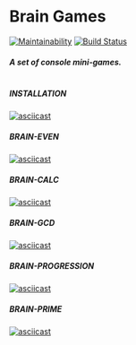 # Brain Games

[![Maintainability](https://api.codeclimate.com/v1/badges/bd7ea077508aa93ea72b/maintainability)](https://codeclimate.com/github/Uladzislau97/project-lvl1-s392/maintainability) [![Build Status](https://travis-ci.org/Uladzislau97/brain-games.svg?branch=master)](https://travis-ci.org/Uladzislau97/brain-games)

##### A set of console mini-games.
#
##### INSTALLATION
[![asciicast](https://asciinema.org/a/kz2cZcszcWGciEGVFp9L2zZHj.svg)](https://asciinema.org/a/kz2cZcszcWGciEGVFp9L2zZHj)
##### BRAIN-EVEN
[![asciicast](https://asciinema.org/a/xpna04ydvECjTEa6isBCZgBn1.svg)](https://asciinema.org/a/xpna04ydvECjTEa6isBCZgBn1)
##### BRAIN-CALC
[![asciicast](https://asciinema.org/a/13NYXyDlvwwhI364Aos10cdC3.svg)](https://asciinema.org/a/13NYXyDlvwwhI364Aos10cdC3)
##### BRAIN-GCD
[![asciicast](https://asciinema.org/a/6vdHHIfJpnJmxOxc5kbl5k9Kp.svg)](https://asciinema.org/a/6vdHHIfJpnJmxOxc5kbl5k9Kp)
##### BRAIN-PROGRESSION
[![asciicast](https://asciinema.org/a/2u7wCLuDdY6Y5u4xwY3Qgm1SN.svg)](https://asciinema.org/a/2u7wCLuDdY6Y5u4xwY3Qgm1SN)
##### BRAIN-PRIME
[![asciicast](https://asciinema.org/a/odByZ8N3sO5klcUhj7h1yhIjA.svg)](https://asciinema.org/a/odByZ8N3sO5klcUhj7h1yhIjA)